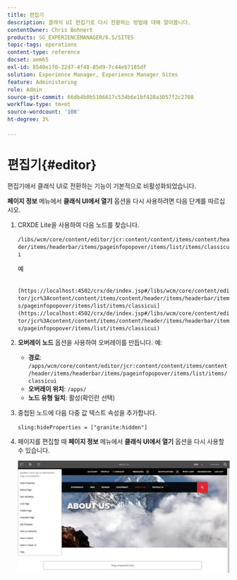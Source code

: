 ```yaml
---
title: 편집기
description: 클래식 UI 편집기로 다시 전환하는 방법에 대해 알아봅니다.
contentOwner: Chris Bohnert
products: SG_EXPERIENCEMANAGER/6.5/SITES
topic-tags: operations
content-type: reference
docset: aem65
exl-id: 8540e1f0-22d7-4f48-85d9-7c44eb7185df
solution: Experience Manager, Experience Manager Sites
feature: Administering
role: Admin
source-git-commit: 66db4b0b5106617c534b6e1bf428a3057f2c2708
workflow-type: tm+mt
source-wordcount: '108'
ht-degree: 3%

---
```



# 편집기{#editor}

편집기에서 클래식 UI로 전환하는 기능이 기본적으로 비활성화되었습니다.

**페이지 정보** 메뉴에서 **클래식 UI에서 열기** 옵션을 다시 사용하려면 다음 단계를 따르십시오.

1. CRXDE Lite을 사용하여 다음 노드를 찾습니다.

   `/libs/wcm/core/content/editor/jcr:content/content/items/content/header/items/headerbar/items/pageinfopopover/items/list/items/classicui`

   예

   ` [https://localhost:4502/crx/de/index.jsp#/libs/wcm/core/content/editor/jcr%3Acontent/content/items/content/header/items/headerbar/items/pageinfopopover/items/list/items/classicui](https://localhost:4502/crx/de/index.jsp#/libs/wcm/core/content/editor/jcr%3Acontent/content/items/content/header/items/headerbar/items/pageinfopopover/items/list/items/classicui)`

1. **오버레이 노드** 옵션을 사용하여 오버레이를 만듭니다. 예:

   * **경로**: `/apps/wcm/core/content/editor/jcr:content/content/items/content/header/items/headerbar/items/pageinfopopover/items/list/items/classicui`
   * **오버레이 위치**: `/apps/`
   * **노드 유형 일치**: 활성(확인란 선택)

1. 중첩된 노드에 다음 다중 값 텍스트 속성을 추가합니다.

   `sling:hideProperties = ["granite:hidden"]`

1. 페이지를 편집할 때 **페이지 정보** 메뉴에서 **클래식 UI에서 열기** 옵션을 다시 사용할 수 있습니다.

   ![페이지 정보에서 클래식 UI로 열기 옵션](assets/syui-03-2019-02-27-15-19-48.png)

